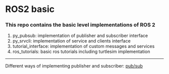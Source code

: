 # ROS2 basic

### This repo contains the basic level implementations of ROS 2

1. py_pubsub: implementation of publisher and subscriber interface
2. py_srvcli: implementation of service and clients interface
3. tutorial_interface: implementation of custom messages and services
4. ros_tutorials: basic ros tutorials including turtlesim implementation

--- 
Different ways of implementing publisher and subscriber: [pub/sub](https://github.com/ros2/examples/tree/galactic/rclpy/topics)
